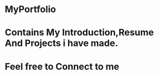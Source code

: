 # MyPortfolio

# Contains My Introduction,Resume And Projects i have made. 

# Feel free to Connect to me
